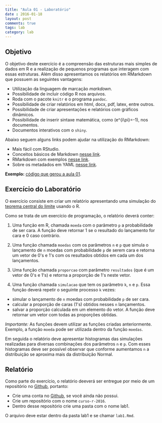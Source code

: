 ```yaml
---
title: "Aula 01 - Laboratório"
date : 2016-01-18
layout: post
comments: true
tags: lab
category: lab
---
```


## Objetivo

O objetivo deste exercício é a compreensão das estruturas mais simples de dados em R e a realização de pequenos programas que interagem com essas estruturas. Além disso apresentamos os relatórios em RMarkdown que possuem as seguintes vantagens:

- Utilização da linguagem de marcação _markdown_.
- Possibilidade de incluir código R nos arquivos.
- Roda com o pacote `knitr` e o programa `pandoc`.
- Possibilidade de criar relatórios em html, docx, pdf, latex, entre outros.
- Possibilidade de criar apresentações e relatórios com gráficos dinãmicos.
- Possibilidade de inserir sintaxe matemática, como \(e^{i\pi}=-1\), nos documentos.
- Documentos interativos com o `shiny`.

Abaixo seguem alguns links podem ajudar na utilização do RMarkdown:

- Mais fácil com RStudio.
- Conceitos básicos de Markdown [nesse link](http://daringfireball.net/projects/markdown/).
- RMarkdown com exemplos [nesse link](http://rmarkdown.rstudio.com/).
- Sobre os metadados em YAML [nesse link](http://rmarkdown.rstudio.com/html_document_format.html).

**Exemplo:** [código que gerou a aula 01](https://github.com/curso-r/curso-r.github.com/blob/master/posts/aula01.Rmd).

## Exercício do Laboratório

O exercício consiste em criar um relatório apresentando uma simulação do [teorema central do limite](https://pt.wikipedia.org/wiki/Teorema_central_do_limite) usando o R.

Como se trata de um exercício de programação, o relatório deverá conter:

1. Uma função em R, chamada `moeda` com o parâmetro `p` a probabilidade de ser cara. A função deve retornar 1 se o resultado do lançamento for cara e 0 caso contrário.

2. Uma função chamada `moedas` com os parâmetros `n` e `p` que simula o lançamento de `n` moedas com probabilidade `p` de serem cara e retorna um vetor de 0's e 1's com os resultados obtidos em cada um dos lançamentos.

3. Uma função chamada `proporcao` com parâmetro `resultados` (que é um vetor de 0's e 1's) e retorna a proporção de 1's neste vetor.

4. Uma função chamada `simulacao` que tem os parâmetro `k`, `n` e `p`. Essa função deverá repetir o seguinte processo `k` vezes:
* simular o lançamento de `n` moedas com probabilidade `p` de ser cara.
* calcular a proporção de caras (1's) obtidos nesses `n` lançamentos.
* salvar a proporção calculada em um elemento do vetor.
A função deve retornar um vetor com todas as proporções obtidas. 

*Importante:* As funções devem utilizar as funções criadas anteriormente. Exemplo, a função `moeda` pode ser utilizada dentro da função `moedas`.

Em seguida o relatório deve apresentar histogramas das simulações realizadas para diversas combinações dos parâmetros `n` e `p`. Com esses histogramas deve ser possível observar que conforme aumentamos `n` a distribuição se aproxima mais da distribuição Normal.
 
## Relatório

Como parte do exercício, o relatório deeverá ser entregue por meio de um repositório no [Github](https://github.com/), portanto:

* Crie uma conta no [Github](https://github.com/), se você ainda não possui.
* Crie um repositório com o nome `curso-r-2016`.
* Dentro desse repositório crie uma pasta com o nome lab1.

O arquivo deve estar dentro da pasta lab1 e se chamar `lab1.Rmd`.
